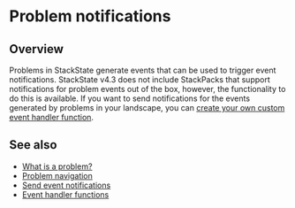 # Problem notifications

## Overview

Problems in StackState generate events that can be used to trigger event notifications. StackState v4.3 does not include StackPacks that support notifications for problem events out of the box, however, the functionality to do this is available. If you want to send notifications for the events generated by problems in your landscape, you can [create your own custom event handler function](/develop/developer-guides/custom-functions/event-handler-functions.md).

## See also

* [What is a problem?](problems.md)
* [Problem navigation](problem_investigation.md)
* [Send event notifications](../metrics-and-events/send-event-notifications.md)
* [Event handler functions](/develop/developer-guides/custom-functions/event-handler-functions.md)

